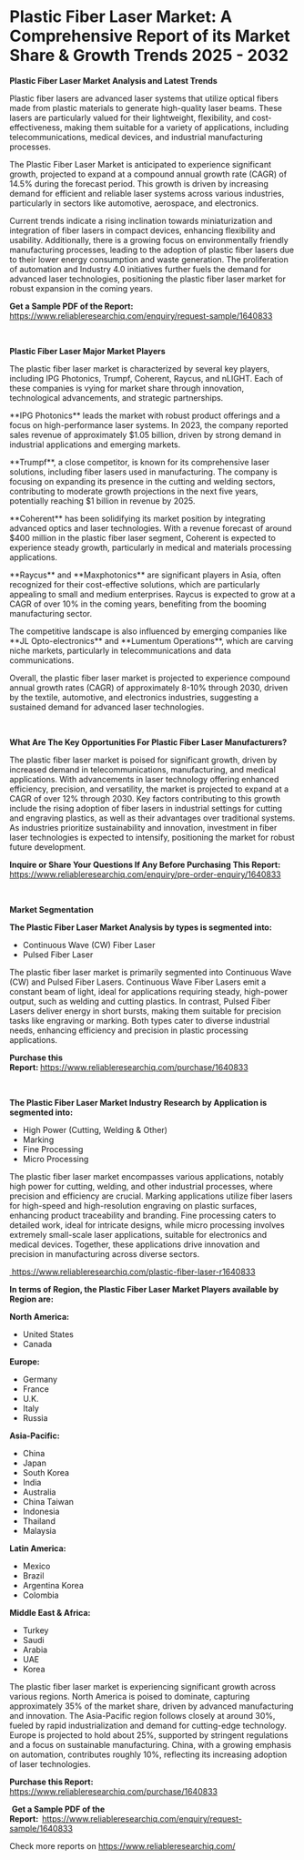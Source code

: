 <p><h1>Plastic Fiber Laser Market: A Comprehensive Report of its Market Share & Growth Trends 2025 - 2032</h1></p><p><strong>Plastic Fiber Laser Market Analysis and Latest Trends</strong></p>
<p><p>Plastic fiber lasers are advanced laser systems that utilize optical fibers made from plastic materials to generate high-quality laser beams. These lasers are particularly valued for their lightweight, flexibility, and cost-effectiveness, making them suitable for a variety of applications, including telecommunications, medical devices, and industrial manufacturing processes.</p><p>The Plastic Fiber Laser Market is anticipated to experience significant growth, projected to expand at a compound annual growth rate (CAGR) of 14.5% during the forecast period. This growth is driven by increasing demand for efficient and reliable laser systems across various industries, particularly in sectors like automotive, aerospace, and electronics. </p><p>Current trends indicate a rising inclination towards miniaturization and integration of fiber lasers in compact devices, enhancing flexibility and usability. Additionally, there is a growing focus on environmentally friendly manufacturing processes, leading to the adoption of plastic fiber lasers due to their lower energy consumption and waste generation. The proliferation of automation and Industry 4.0 initiatives further fuels the demand for advanced laser technologies, positioning the plastic fiber laser market for robust expansion in the coming years.</p></p>
<p><strong>Get a Sample PDF of the Report:&nbsp;</strong> <a href="https://www.reliableresearchiq.com/enquiry/request-sample/1640833?utm_campaign=2443&utm_medium=2&utm_source=Github&utm_content=ia&utm_term=23032025&utm_id=plastic-fiber-laser">https://www.reliableresearchiq.com/enquiry/request-sample/1640833</a></p>
<p>&nbsp;</p>
<p><strong>Plastic Fiber Laser Major Market Players</strong></p>
<p><p>The plastic fiber laser market is characterized by several key players, including IPG Photonics, Trumpf, Coherent, Raycus, and nLIGHT. Each of these companies is vying for market share through innovation, technological advancements, and strategic partnerships.</p><p>**IPG Photonics** leads the market with robust product offerings and a focus on high-performance laser systems. In 2023, the company reported sales revenue of approximately $1.05 billion, driven by strong demand in industrial applications and emerging markets.</p><p>**Trumpf**, a close competitor, is known for its comprehensive laser solutions, including fiber lasers used in manufacturing. The company is focusing on expanding its presence in the cutting and welding sectors, contributing to moderate growth projections in the next five years, potentially reaching $1 billion in revenue by 2025.</p><p>**Coherent** has been solidifying its market position by integrating advanced optics and laser technologies. With a revenue forecast of around $400 million in the plastic fiber laser segment, Coherent is expected to experience steady growth, particularly in medical and materials processing applications.</p><p>**Raycus** and **Maxphotonics** are significant players in Asia, often recognized for their cost-effective solutions, which are particularly appealing to small and medium enterprises. Raycus is expected to grow at a CAGR of over 10% in the coming years, benefiting from the booming manufacturing sector.</p><p>The competitive landscape is also influenced by emerging companies like **JL Opto-electronics** and **Lumentum Operations**, which are carving niche markets, particularly in telecommunications and data communications.</p><p>Overall, the plastic fiber laser market is projected to experience compound annual growth rates (CAGR) of approximately 8-10% through 2030, driven by the textile, automotive, and electronics industries, suggesting a sustained demand for advanced laser technologies.</p></p>
<p>&nbsp;</p>
<p><strong>What Are The Key Opportunities For Plastic Fiber Laser Manufacturers?</strong></p>
<p><p>The plastic fiber laser market is poised for significant growth, driven by increased demand in telecommunications, manufacturing, and medical applications. With advancements in laser technology offering enhanced efficiency, precision, and versatility, the market is projected to expand at a CAGR of over 12% through 2030. Key factors contributing to this growth include the rising adoption of fiber lasers in industrial settings for cutting and engraving plastics, as well as their advantages over traditional systems. As industries prioritize sustainability and innovation, investment in fiber laser technologies is expected to intensify, positioning the market for robust future development.</p></p>
<p><strong>Inquire or Share Your Questions If Any Before Purchasing This Report:</strong> <a href="https://www.reliableresearchiq.com/enquiry/pre-order-enquiry/1640833?utm_campaign=2443&utm_medium=2&utm_source=Github&utm_content=ia&utm_term=23032025&utm_id=plastic-fiber-laser">https://www.reliableresearchiq.com/enquiry/pre-order-enquiry/1640833</a></p>
<p>&nbsp;</p>
<p><strong>Market Segmentation</strong></p>
<p><strong>The Plastic Fiber Laser Market Analysis by types is segmented into:</strong></p>
<p><ul><li>Continuous Wave (CW) Fiber Laser</li><li>Pulsed Fiber Laser</li></ul></p>
<p><p>The plastic fiber laser market is primarily segmented into Continuous Wave (CW) and Pulsed Fiber Lasers. Continuous Wave Fiber Lasers emit a constant beam of light, ideal for applications requiring steady, high-power output, such as welding and cutting plastics. In contrast, Pulsed Fiber Lasers deliver energy in short bursts, making them suitable for precision tasks like engraving or marking. Both types cater to diverse industrial needs, enhancing efficiency and precision in plastic processing applications.</p></p>
<p><strong>Purchase this Report:&nbsp;</strong><a href="https://www.reliableresearchiq.com/purchase/1640833?utm_campaign=2443&utm_medium=2&utm_source=Github&utm_content=ia&utm_term=23032025&utm_id=plastic-fiber-laser">https://www.reliableresearchiq.com/purchase/1640833</a></p>
<p>&nbsp;</p>
<p><strong>The Plastic Fiber Laser Market Industry Research by Application is segmented into:</strong></p>
<p><ul><li>High Power (Cutting, Welding & Other)</li><li>Marking</li><li>Fine Processing</li><li>Micro Processing</li></ul></p>
<p><p>The plastic fiber laser market encompasses various applications, notably high power for cutting, welding, and other industrial processes, where precision and efficiency are crucial. Marking applications utilize fiber lasers for high-speed and high-resolution engraving on plastic surfaces, enhancing product traceability and branding. Fine processing caters to detailed work, ideal for intricate designs, while micro processing involves extremely small-scale laser applications, suitable for electronics and medical devices. Together, these applications drive innovation and precision in manufacturing across diverse sectors.</p></p>
<p><a href="https://www.reliableresearchiq.com/plastic-fiber-laser-r1640833?utm_campaign=2443&utm_medium=2&utm_source=Github&utm_content=ia&utm_term=23032025&utm_id=plastic-fiber-laser">&nbsp;https://www.reliableresearchiq.com/plastic-fiber-laser-r1640833</a></p>
<p><strong>In terms of Region, the Plastic Fiber Laser Market Players available by Region are:</strong></p>
<p>
    <p> <strong> North America: </strong>
        <ul>
            <li>United States</li>
            <li>Canada</li>
        </ul>
        </p> 
    <p> <strong> Europe: </strong>
        <ul>
            <li>Germany</li>
            <li>France</li>
            <li>U.K.</li>
            <li>Italy</li>
            <li>Russia</li>
        </ul>
        </p> 
    <p> <strong> Asia-Pacific: </strong>
        <ul>
            <li>China</li>
            <li>Japan</li>
            <li>South Korea</li>
            <li>India</li>
            <li>Australia</li>
            <li>China Taiwan</li>
            <li>Indonesia</li>
            <li>Thailand</li>
            <li>Malaysia</li>
        </ul>
        </p> 
    <p> <strong> Latin America: </strong>
        <ul>
            <li>Mexico</li>
            <li>Brazil</li>
            <li>Argentina Korea</li>
            <li>Colombia</li>
        </ul>
        </p> 
    <p> <strong> Middle East & Africa: </strong>
        <ul>
            <li>Turkey</li>
            <li>Saudi</li>
            <li>Arabia</li>
            <li>UAE</li>
            <li>Korea</li>
        </ul>
    </p>
    </p>
<p><p>The plastic fiber laser market is experiencing significant growth across various regions. North America is poised to dominate, capturing approximately 35% of the market share, driven by advanced manufacturing and innovation. The Asia-Pacific region follows closely at around 30%, fueled by rapid industrialization and demand for cutting-edge technology. Europe is projected to hold about 25%, supported by stringent regulations and a focus on sustainable manufacturing. China, with a growing emphasis on automation, contributes roughly 10%, reflecting its increasing adoption of laser technologies.</p></p>
<p><strong>Purchase this Report: </strong><a href="https://www.reliableresearchiq.com/purchase/1640833?utm_campaign=2443&utm_medium=2&utm_source=Github&utm_content=ia&utm_term=23032025&utm_id=plastic-fiber-laser">https://www.reliableresearchiq.com/purchase/1640833</a></p>
<p>&nbsp;<strong>Get a Sample PDF of the Report:&nbsp;&nbsp;</strong><a href="https://www.reliableresearchiq.com/enquiry/request-sample/1640833?utm_campaign=2443&utm_medium=2&utm_source=Github&utm_content=ia&utm_term=23032025&utm_id=plastic-fiber-laser">https://www.reliableresearchiq.com/enquiry/request-sample/1640833</a></p>
<p><strong></strong></p>
<p>Check more reports on <a href="https://www.reliableresearchiq.com/?utm_campaign=2443&utm_medium=2&utm_source=Github&utm_content=ia&utm_term=23032025&utm_id=plastic-fiber-laser">https://www.reliableresearchiq.com/</a></p>